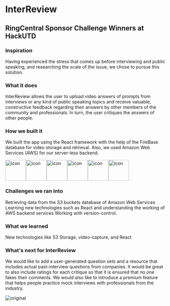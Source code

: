 # InterReview

## RingCentral Sponsor Challenge Winners at HackUTD

### Inspiration

Having experienced the stress that comes up before interviewing and public speaking, and researching the scale of the issue, we chose to pursue this solution.

### What it does

InterReview allows the user to upload video answers of prompts from interviews or any kind of public speaking topics and receive valuable, constructive feedback regarding their answers by other members of the community and professionals. In turn, the user critiques the answers of other people.

### How we built it

We built the app using the React framework with the help of the FireBase database for video storage and retrieval. Also, we used Amazon Web Services (AWS) for our server-less backend.
<div style="display: flex; align-items: flex-start;"><img src="https://techstack-generator.vercel.app/js-icon.svg" alt="icon" width="65" height="65" /><img src="https://techstack-generator.vercel.app/react-icon.svg" alt="icon" width="65" height="65" /><img src="https://techstack-generator.vercel.app/sass-icon.svg" alt="icon" width="65" height="65" /><img src="https://techstack-generator.vercel.app/github-icon.svg" alt="icon" width="65" height="65" /><img src="https://techstack-generator.vercel.app/nginx-icon.svg" alt="icon" width="65" height="65" /><img src="https://techstack-generator.vercel.app/aws-icon.svg" alt="icon" width="65" height="65" /></div>

### Challenges we ran into

Retrieving data from the S3 buckets database of Amazon Web Services
Learning new technologies such as React and understanding the working of AWS backend services
Working with version-control.

### What we learned

New technologies like S3 Storage, video-capture, and React

### What's next for InterReview

We would like to add a user-generated question sets and a resource that includes actual past-interview questions from companies. It would be great to also include ratings for each critique so that it is ensured that no one fakes their comments. We would also like to introduce a premium feature that helps people practice mock interviews with professionals from the industry.


![original](https://user-images.githubusercontent.com/67282772/201791003-f55598b1-f58f-4b18-b14b-593245c17a5b.png)


